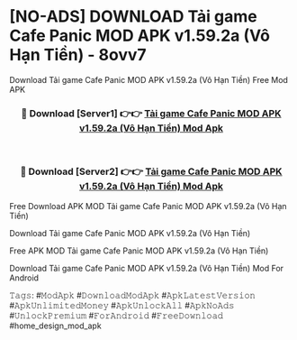 # [NO-ADS] DOWNLOAD Tải game Cafe Panic MOD APK v1.59.2a (Vô Hạn Tiền) - 8ovv7
Download Tải game Cafe Panic MOD APK v1.59.2a (Vô Hạn Tiền) Free Mod APK

<div align="center">
<h3>🔴 Download [Server1] 👉👉 <a href="https://apk-comot.site?title=Tải_game_Cafe_Panic_MOD_APK_v1.59.2a_(Vô_Hạn_Tiền)">Tải game Cafe Panic MOD APK v1.59.2a (Vô Hạn Tiền) Mod Apk</a></h3><br>

<h3>🔴 Download [Server2] 👉👉 <a href="https://apk-comot.site?title=Tải_game_Cafe_Panic_MOD_APK_v1.59.2a_(Vô_Hạn_Tiền)">Tải game Cafe Panic MOD APK v1.59.2a (Vô Hạn Tiền) Mod Apk</a></h3>
</div>


Free Download APK MOD Tải game Cafe Panic MOD APK v1.59.2a (Vô Hạn Tiền)

Download Tải game Cafe Panic MOD APK v1.59.2a (Vô Hạn Tiền) 

Free APK MOD Tải game Cafe Panic MOD APK v1.59.2a (Vô Hạn Tiền) 

Download Tải game Cafe Panic MOD APK v1.59.2a (Vô Hạn Tiền) Mod For Android

𝚃𝚊𝚐𝚜: #𝙼𝚘𝚍𝙰𝚙𝚔 #𝙳𝚘𝚠𝚗𝚕𝚘𝚊𝚍𝙼𝚘𝚍𝙰𝚙𝚔 #𝙰𝚙𝚔𝙻𝚊𝚝𝚎𝚜𝚝𝚅𝚎𝚛𝚜𝚒𝚘𝚗 #𝙰𝚙𝚔𝚄𝚗𝚕𝚒𝚖𝚒𝚝𝚎𝚍𝙼𝚘𝚗𝚎𝚢 #𝙰𝚙𝚔𝚄𝚗𝚕𝚘𝚌𝚔𝙰𝚕𝚕 #𝙰𝚙𝚔𝙽𝚘𝙰𝚍𝚜 #𝚄𝚗𝚕𝚘𝚌𝚔𝙿𝚛𝚎𝚖𝚒𝚞𝚖 #𝙵𝚘𝚛𝙰𝚗𝚍𝚛𝚘𝚒𝚍 #𝙵𝚛𝚎𝚎𝙳𝚘𝚠𝚗𝚕𝚘𝚊𝚍 #home_design_mod_apk